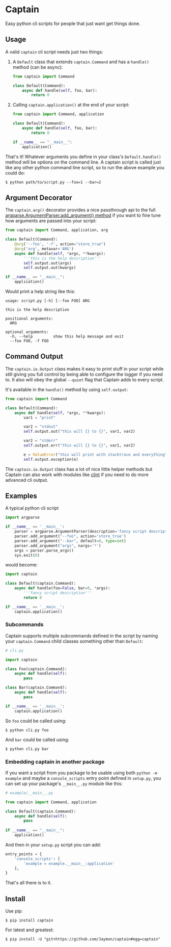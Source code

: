 # Captain

Easy python cli scripts for people that just want get things done.


## Usage

A valid `captain` cli script needs just two things:

1. A `Default` class that extends `captain.Command` and has a `handle()` method (can be async):

    ```python
    from captain import Command
    
    class Default(Command):
        async def handle(self, foo, bar):
            return 0
    ```

2. Calling `captain.application()` at the end of your script:

    ```python
    from captain import Command, application
    
    class Default(Command):
        async def handle(self, foo, bar):
            return 0

    if __name__ == "__main__":
        application()
    ```

That's it! Whatever arguments you define in your class's `Default.handle()` method will be options on the command line. A captain script is called just like any other python command line script, so to run the above example you could do:

    $ python path/to/script.py --foo=1 --bar=2


## Argument Decorator

The `captain.arg()` decorator provides a nice passthrough api to the full [argparse.ArgumentParser.add_argument() method](https://docs.python.org/3/library/argparse.html#the-add-argument-method) if you want to fine tune how arguments are passed into your script:

```python
from captain import Command, application, arg

class Default(Command):
    @arg('--foo', '-f', action="store_true")
    @arg('arg', metavar='ARG')
    async def handle(self, *args, **kwargs):
        '''this is the help description'''
        self.output.out(args)
        self.output.out(kwargs)

if __name__ == "__main__":
    application()
```

Would print a help string like this:

    usage: script.py [-h] [--foo FOO] ARG

    this is the help description

    positional arguments:
      ARG

    optional arguments:
      -h, --help         show this help message and exit
      --foo FOO, -f FOO


## Command Output

The `captain.io.Output` class makes it easy to print stuff in your script while still giving you full control by being able to configure the logger if you need to. It also will obey the global `--quiet` flag that Captain adds to every script. 

It's available in the `handle()` method by using `self.output`:

```python
from captain import Command

class Default(Command):
    async def handle(self, *args, **kwargs):
        var1 = "print"

        var2 = "stdout"
        self.output.out("this will {} to {}", var1, var2)

        var2 = "stderr"
        self.output.err("this will {} to {}", var1, var2)

        e = ValueError("this will print with stacktrace and everything")
        self.output.exception(e)
```

The `captain.io.Output` class has a lot of nice little helper methods but Captain can also work with modules like [clint](https://github.com/kennethreitz/clint) if you need to do more advanced cli output.


## Examples

A typical python cli script

```python
import argparse

if __name__ == '__main__':
    parser = argparse.ArgumentParser(description='fancy script description')
    parser.add_argument("--foo", action='store_true')
    parser.add_argument("--bar", default=0, type=int)
    parser.add_argument("args", nargs='*')
    args = parser.parse_args()
    sys.exit(0)
```

would become:

```python
import captain

class Default(captain.Command):
    async def handle(foo=False, bar=0, *args):
        '''fancy script description'''
        return 0

if __name__ == '__main__':
    captain.application()
```


### Subcommands

Captain supports multiple subcommands defined in the script by naming your `captain.Command` child classes something other than `Default`:

```python
# cli.py

import captain

class Foo(captain.Command):
    async def handle(self):
        pass

class Bar(captain.Command):
    async def handle(self):
        pass

if __name__ == '__main__':
    captain.application()
```

So `foo` could be called using:

    $ python cli.py foo

And `bar` could be called using:

    $ python cli.py bar


### Embedding captain in another package

If you want a script from you package to be usable using both `python -m example` and maybe a `console_scripts` entry point defined in `setup.py`, you can set up your package's `__main__.py` module like this:


```python
# example/__main__.py

from captain import Command, application

class Default(captain.Command):
    async def handle(self):
        pass
        
if __name__ == "__main__":
    application()
```

And then in your `setup.py` script you can add:


```python
entry_points = {
    'console_scripts': [
        'example = example.__main__:application'
    ],
}
```

That's all there is to it.


## Install

Use pip:

    $ pip install captain

For latest and greatest:

    $ pip install -U "git+https://github.com/Jaymon/captain#egg=captain"

